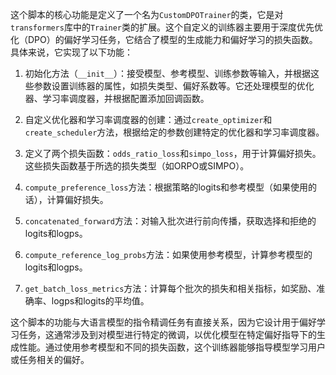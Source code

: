 这个脚本的核心功能是定义了一个名为`CustomDPOTrainer`的类，它是对`transformers`库中的`Trainer`类的扩展。这个自定义的训练器主要用于深度优先优化（DPO）的偏好学习任务，它结合了模型的生成能力和偏好学习的损失函数。具体来说，它实现了以下功能：

1. 初始化方法（`__init__`）：接受模型、参考模型、训练参数等输入，并根据这些参数设置训练器的属性，如损失类型、偏好系数等。它还处理模型的优化器、学习率调度器，并根据配置添加回调函数。

2. 自定义优化器和学习率调度器的创建：通过`create_optimizer`和`create_scheduler`方法，根据给定的参数创建特定的优化器和学习率调度器。

3. 定义了两个损失函数：`odds_ratio_loss`和`simpo_loss`，用于计算偏好损失。这些损失函数基于所选的损失类型（如ORPO或SIMPO）。

4. `compute_preference_loss`方法：根据策略的logits和参考模型（如果使用的话），计算偏好损失。

5. `concatenated_forward`方法：对输入批次进行前向传播，获取选择和拒绝的logits和logps。

6. `compute_reference_log_probs`方法：如果使用参考模型，计算参考模型的logits和logps。

7. `get_batch_loss_metrics`方法：计算每个批次的损失和相关指标，如奖励、准确率、logps和logits的平均值。

这个脚本的功能与大语言模型的指令精调任务有直接关系，因为它设计用于偏好学习任务，这通常涉及到对模型进行特定的微调，以优化模型在特定偏好指导下的生成性能。通过使用参考模型和不同的损失函数，这个训练器能够指导模型学习用户或任务相关的偏好。
